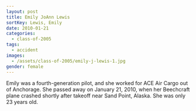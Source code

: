 ```yaml
---
layout: post
title: Emily JoAnn Lewis
sortKey: Lewis, Emily
date: 2010-01-21
categories:
  - class-of-2005
tags:
  - accident
images:
  - /assets/class-of-2005/emily-j-lewis-1.jpg
gender: female
---
```


Emily was a fourth-generation pilot, and she worked for ACE Air Cargo out of Anchorage. She passed away on January 21, 2010, when her Beechcraft plane crashed shortly after takeoff near Sand Point, Alaska. She was only 23 years old.
